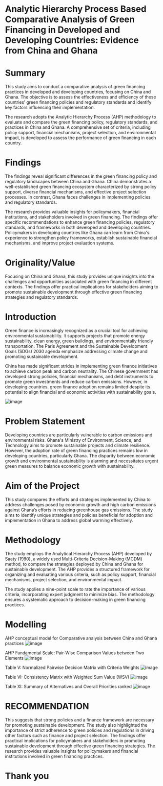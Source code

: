 # Analytic Hierarchy Process Based Comparative Analysis of Green Financing in Developed and Developing Countries: Evidence from China and Ghana

# Summary
This study aims to conduct a comparative analysis of green financing practices in developed and developing countries, focusing on China and Ghana. The objective is to assess the effectiveness and efficiency of these countries' green financing policies and regulatory standards and identify key factors influencing their implementation.

The research adopts the Analytic Hierarchy Process (AHP) methodology to evaluate and compare the green financing policy, regulatory standards, and practices in China and Ghana. A comprehensive set of criteria, including policy support, financial mechanisms, project selection, and environmental impact, is developed to assess the performance of green financing in each country.

# Findings

The findings reveal significant differences in the green financing policy and regulatory landscapes between China and Ghana. China demonstrates a well-established green financing ecosystem characterized by strong policy support, diverse financial mechanisms, and effective project selection processes. In contrast, Ghana faces challenges in implementing policies and regulatory standards.

The research provides valuable insights for policymakers, financial institutions, and stakeholders involved in green financing. The findings offer specific recommendations to enhance green financing policies, regulatory standards, and frameworks in both developed and developing countries. Policymakers in developing countries like Ghana can learn from China's experience to strengthen policy frameworks, establish sustainable financial mechanisms, and improve project evaluation systems.

# Originality/Value

Focusing on China and Ghana, this study provides unique insights into the challenges and opportunities associated with green financing in different contexts. The findings offer practical implications for stakeholders aiming to promote sustainable development through effective green financing strategies and regulatory standards.

# Introduction

Green finance is increasingly recognized as a crucial tool for achieving environmental sustainability. It supports projects that promote energy sustainability, clean energy, green buildings, and environmentally friendly transportation. The Paris Agreement and the Sustainable Development Goals (SDGs) 2030 agenda emphasize addressing climate change and promoting sustainable development.

China has made significant strides in implementing green finance initiatives to achieve carbon peak and carbon neutrality. The Chinese government has developed strong policies, financial mechanisms, and debt instruments to promote green investments and reduce carbon emissions. However, in developing countries, green finance adoption remains limited despite its potential to align financial and economic activities with sustainability goals.

![image](https://github.com/user-attachments/assets/f9a0e35f-a8e5-4cd9-9ddd-905657352f57)


# Problem Statement

Developing countries are particularly vulnerable to carbon emissions and environmental risks. Ghana's Ministry of Environment, Science, and Technology aims to promote sustainable projects and climate resilience. However, the adoption rate of green financing practices remains low in developing countries, particularly Ghana. The disparity between economic growth and environmental sustainability is alarming and necessitates urgent green measures to balance economic growth with sustainability.

# Aim of the Project

This study compares the efforts and strategies implemented by China to address challenges posed by economic growth and high carbon emissions against Ghana’s efforts in reducing greenhouse gas emissions. The study aims to identify unique strategies and policies beneficial for adoption and implementation in Ghana to address global warming effectively.

# Methodology

The study employs the Analytical Hierarchy Process (AHP) developed by Saaty (1980), a widely used Multi-Criteria Decision-Making (MCDM) method, to compare the strategies deployed by China and Ghana for sustainable development. The AHP provides a structured framework for organizing and evaluating various criteria, such as policy support, financial mechanisms, project selection, and environmental impact.

The study applies a nine-point scale to rate the importance of various criteria, incorporating expert judgment to minimize bias. The methodology ensures a systematic approach to decision-making in green financing practices.

# Modelling
AHP conceptual model for Comparative analysis between China and Ghana practices
![image](https://github.com/user-attachments/assets/42c163f3-26c7-4bba-b598-4cd5a88b1226)


AHP Fundamental Scale: Pair-Wise Comparison Values between Two Elements
![image](https://github.com/user-attachments/assets/817a0dad-0a40-4234-8e85-bae710ec6521)



Table V: Normalized Pairwise Decision Matrix with Criteria Weights
![image](https://github.com/user-attachments/assets/dae0d2d4-e26b-4a7f-8e03-2412945ade15)



Table VI: Consistency Matrix with Weighted Sum Value (WSV)
![image](https://github.com/user-attachments/assets/58981c30-c373-41fb-9617-16a96cc4d1bd)



Table XI: Summary of Alternatives and Overall Priorities ranked 
![image](https://github.com/user-attachments/assets/da3c8200-7869-4166-a263-477cfaf6c449)



# RECOMMENDATION
This suggests that strong policies and a finance framework are necessary for promoting sustainable development. The study also highlighted the importance of strict adherence to green policies and regulations in driving other factors such as finance and project selection. The findings offer practical implications for policymakers and stakeholders in promoting sustainable development through effective green financing strategies. The research provides valuable insights for policymakers and financial institutions involved in green financing practices.

# Thank you
